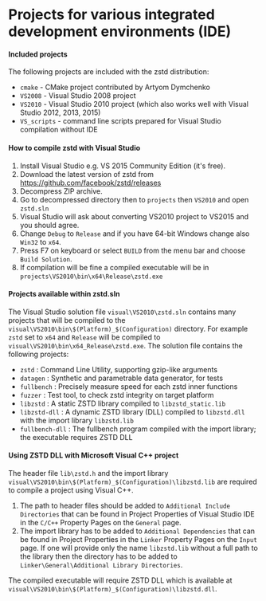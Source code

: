 Projects for various integrated development environments (IDE)
==============================================================

#### Included projects

The following projects are included with the zstd distribution:
- `cmake` - CMake project contributed by Artyom Dymchenko
- `VS2008` - Visual Studio 2008 project
- `VS2010` - Visual Studio 2010 project (which also works well with Visual Studio 2012, 2013, 2015)
- `VS_scripts` - command line scripts prepared for Visual Studio compilation without IDE


#### How to compile zstd with Visual Studio

1. Install Visual Studio e.g. VS 2015 Community Edition (it's free).
2. Download the latest version of zstd from https://github.com/facebook/zstd/releases
3. Decompress ZIP archive.
4. Go to decompressed directory then to `projects` then `VS2010` and open `zstd.sln`
5. Visual Studio will ask about converting VS2010 project to VS2015 and you should agree.
6. Change `Debug` to `Release` and if you have 64-bit Windows change also `Win32` to `x64`.
7. Press F7 on keyboard or select `BUILD` from the menu bar and choose `Build Solution`.
8. If compilation will be fine a compiled executable will be in `projects\VS2010\bin\x64\Release\zstd.exe`


#### Projects available within zstd.sln

The Visual Studio solution file `visual\VS2010\zstd.sln` contains many projects that will be compiled to the
`visual\VS2010\bin\$(Platform)_$(Configuration)` directory. For example `zstd` set to `x64` and
`Release` will be compiled to `visual\VS2010\bin\x64_Release\zstd.exe`. The solution file contains the
following projects:

- `zstd` : Command Line Utility, supporting gzip-like arguments
- `datagen` : Synthetic and parametrable data generator, for tests
- `fullbench`  : Precisely measure speed for each zstd inner functions
- `fuzzer` : Test tool, to check zstd integrity on target platform 
- `libzstd` : A static ZSTD library compiled to `libzstd_static.lib`
- `libzstd-dll` : A dynamic ZSTD library (DLL) compiled to `libzstd.dll` with the import library `libzstd.lib`
- `fullbench-dll` : The fullbench program compiled with the import library; the executable requires ZSTD DLL


#### Using ZSTD DLL with Microsoft Visual C++ project

The header file `lib\zstd.h` and the import library
`visual\VS2010\bin\$(Platform)_$(Configuration)\libzstd.lib` are required to compile
a project using Visual C++.

1. The path to header files should be added to `Additional Include Directories` that can
   be found in Project Properties of Visual Studio IDE in the `C/C++` Property Pages on the `General` page.
2. The import library has to be added to `Additional Dependencies` that can
   be found in Project Properties in the `Linker` Property Pages on the `Input` page.
   If one will provide only the name `libzstd.lib` without a full path to the library
   then the directory has to be added to `Linker\General\Additional Library Directories`.

The compiled executable will require ZSTD DLL which is available at
`visual\VS2010\bin\$(Platform)_$(Configuration)\libzstd.dll`. 
